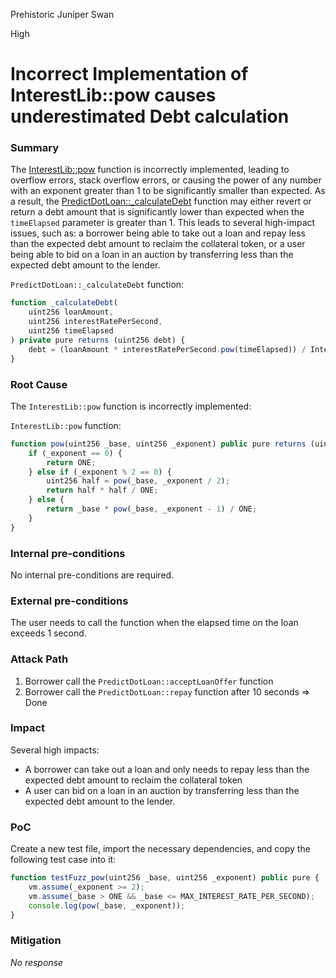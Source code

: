 Prehistoric Juniper Swan

High

# Incorrect Implementation of InterestLib::pow causes underestimated Debt calculation

### Summary

The [InterestLib::pow](https://github.com/sherlock-audit/2024-09-predict-fun/blob/41e70f9eed3f00dd29aba4038544150f5b35dccb/predict-dot-loan/contracts/libraries/InterestLib.sol#L17) function is incorrectly implemented, leading to overflow errors, stack overflow errors, or causing the power of any number with an exponent greater than 1 to be significantly smaller than expected. As a result, the [PredictDotLoan::_calculateDebt](https://github.com/sherlock-audit/2024-09-predict-fun/blob/41e70f9eed3f00dd29aba4038544150f5b35dccb/predict-dot-loan/contracts/PredictDotLoan.sol#L1182) function may either revert or return a debt amount that is significantly lower than expected when the `timeElapsed` parameter is greater than 1. This leads to several high-impact issues, such as: a borrower being able to take out a loan and repay less than the expected debt amount to reclaim the collateral token, or a user being able to bid on a loan in an auction by transferring less than the expected debt amount to the lender.

`PredictDotLoan::_calculateDebt` function:
```javascript
function _calculateDebt(
    uint256 loanAmount,
    uint256 interestRatePerSecond,
    uint256 timeElapsed
) private pure returns (uint256 debt) {
    debt = (loanAmount * interestRatePerSecond.pow(timeElapsed)) / InterestLib.ONE;
}
```

### Root Cause

The `InterestLib::pow` function is incorrectly implemented: 

`InterestLib::pow` function:
```javascript
function pow(uint256 _base, uint256 _exponent) public pure returns (uint256) {
    if (_exponent == 0) {
        return ONE;
    } else if (_exponent % 2 == 0) {
        uint256 half = pow(_base, _exponent / 2);
        return half * half / ONE;
    } else {
        return _base * pow(_base, _exponent - 1) / ONE;
    }
}
```

### Internal pre-conditions

No internal pre-conditions are required.

### External pre-conditions

The user needs to call the function when the elapsed time on the loan exceeds 1 second.

### Attack Path

1. Borrower call  the `PredictDotLoan::acceptLoanOffer` function
2. Borrower call the `PredictDotLoan::repay` function after 10 seconds
=> Done

### Impact

Several high impacts: 
- A borrower can take out a loan and only needs to repay less than the expected debt amount to reclaim the collateral token
- A user can bid on a loan in an auction by transferring less than the expected debt amount to the lender.

### PoC

Create a new test file, import the necessary dependencies, and copy the following test case into it:

```javascript
function testFuzz_pow(uint256 _base, uint256 _exponent) public pure {
    vm.assume(_exponent >= 2);
    vm.assume(_base > ONE && _base <= MAX_INTEREST_RATE_PER_SECOND);
    console.log(pow(_base, _exponent));
}
```

### Mitigation

_No response_